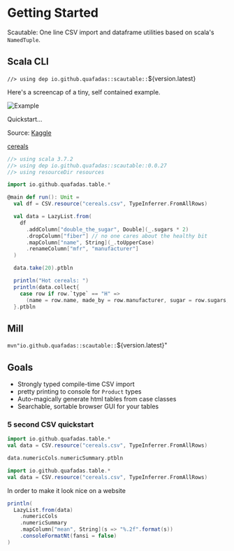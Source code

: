 # Getting Started

Scautable: One line CSV import and dataframe utilities based on scala's `NamedTuple`.

## Scala CLI

`//> using dep io.github.quafadas::scautable::`${version.latest}

Here's a screencap of a tiny, self contained example.

![Example](../assets/getting_started.png)

Quickstart...

Source: [Kaggle](https://www.kaggle.com/datasets/crawford/80-cereals)

[cereals](../assets/cereals.csv)

```scala
//> using scala 3.7.2
//> using dep io.github.quafadas::scautable::0.0.27
//> using resourceDir resources

import io.github.quafadas.table.*

@main def run(): Unit =
  val df = CSV.resource("cereals.csv", TypeInferrer.FromAllRows)

  val data = LazyList.from(
    df
      .addColumn["double_the_sugar", Double](_.sugars * 2)
      .dropColumn["fiber"] // no one cares about the healthy bit
      .mapColumn["name", String](_.toUpperCase)
      .renameColumn["mfr", "manufacturer"]
  )

  data.take(20).ptbln

  println("Hot cereals: ")
  println(data.collect{
    case row if row.`type` == "H" =>
      (name = row.name, made_by = row.manufacturer, sugar = row.sugars, salt = row.sodium)
  }.ptbln


```

## Mill
`mvn"io.github.quafadas::scautable::`${version.latest}"

## Goals


- Strongly typed compile-time CSV import
- pretty printing to console for `Product` types
- Auto-magically generate html tables from case classes
- Searchable, sortable browser GUI for your tables

### 5 second CSV quickstart

```scala mdoc:silent
import io.github.quafadas.table.*
val data = CSV.resource("cereals.csv", TypeInferrer.FromAllRows)

data.numericCols.numericSummary.ptbln
```
```scala mdoc:invisible:reset
import io.github.quafadas.table.*
val data = CSV.resource("cereals.csv", TypeInferrer.FromAllRows)
```
In order to make it look nice on a website
```scala mdoc
println(
  LazyList.from(data)
    .numericCols
    .numericSummary
    .mapColumn["mean", String](s => "%.2f".format(s))
    .consoleFormatNt(fansi = false)
)

```